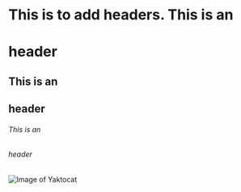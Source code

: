 # This is to add headers. This is an <h1> header
## This is an <h2> header
###### This is an <h6> header

![Image of Yaktocat](https://octodex.github.com/images/yaktocat.png)
